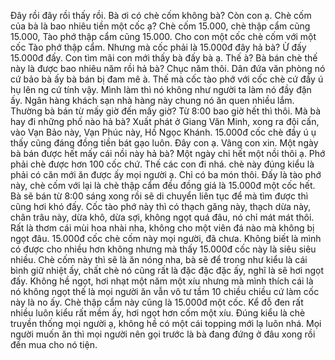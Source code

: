 Đây rồi đây rồi thấy rồi. Bà ơi có chè cốm không bà? Còn con ạ. Chè cốm của bà là bao nhiêu tiền một cốc ạ? Chè cốm 15.000, chè thập cẩm cũng 15.000, Tào phớ thập cẩm cũng 15.000. Cho con một cốc chè cốm với một cốc Tào phớ thập cẩm. Nhưng mà cốc phải là 15.000đ đây hả bà? Ừ đấy 15.000đ đấy. Con tìm mãi con mới thấy bà đấy bà ạ. Thế à? Bà bán chè thế này là được bao nhiêu năm rồi hả bà? Chục năm thôi. Dân đứa văn phòng nó cứ bảo bà ấy bà bán bị đam mê à. Thế mà cốc tào phớ với cốc chè cứ đầy ú hụ lên ng cứ tính vậy. Mình làm thì nó không như người ta làm nó đầy đặn ấy. Ngân hàng khách sạn nhà hàng này chung nó ăn quen nhiều lắm. Thường bà bán từ mấy giờ đến mấy giờ? Từ 8:00 bao giờ hết thì thôi. Mà bà hay đi những phố nào hả bà? Xuất phát ở Giang Văn Minh, xong ra đội cấn, vào Vạn Bảo này, Vạn Phúc này, Hồ Ngọc Khánh. 15.000đ cốc chè đầy ú ụ thấy cũng đáng đồng tiền bát gạo luôn. Đây con ạ. Vâng con xin. Một ngày bà bán được hết mấy cái nồi này hả bà? Một ngày chỉ hết một nồi thôi ạ. Phớ phải chè được hơn 100 cốc chứ. Thế các con đi nhá. chè này đúng kiểu là phải có căn mới ăn được ấy mọi người ạ. Chỉ có ba món thôi. Đấy là tào phớ này, chè cốm với lại là chè thập cẩm đều đồng giá là 15.000đ một cốc hết. Bà sẽ bán từ 8:00 sáng xong rồi sẽ di chuyển liên tục để mà tìm được thì cũng hơi khó đấy. Cốc tào phớ này thì có thạch găng này, thạch dừa này, chân trâu này, dừa khô, dừa sợi, không ngọt quá đâu, nó chỉ mát mát thôi. Rất là thơm cái mùi hoa nhài nha, không cho một viên đá nào mà không bị ngọt đâu. 15.000đ cốc chè cốm này mọi người, đã chưa. Không biết là mình có được cho nhiều hơn không nhưng mà thấy 15.000đ cốc này là siêu siêu nhiều. Chè cốm này thì sẽ là ăn nóng nha, bà sẽ để trong như kiểu là cái bình giữ nhiệt ấy, chất chè nó cũng rất là đặc đặc đặc ấy, nghĩ là sẽ hơi ngọt đấy. Không hề ngọt, hơi nhạt một năm một xíu nhưng mà mình thích cái là nó không ngọt thế là mọi người ăn vẫn vô tư tầm 10 chiều chiều cứ làm cốc này là no ấy. Chè thập cẩm này cũng là 15.000đ một cốc. Kể đỗ đen rất nhiều luôn kiểu rất mềm ấy, hơi ngọt hơn cốm một xíu. Đúng kiểu là chè truyền thống mọi người ạ, không hề có một cái topping mới lạ luôn nhá. Mọi người muốn ăn thì mọi người nên gọi trước là bà đang đứng ở đâu xong rồi đến mua cho nó tiện.